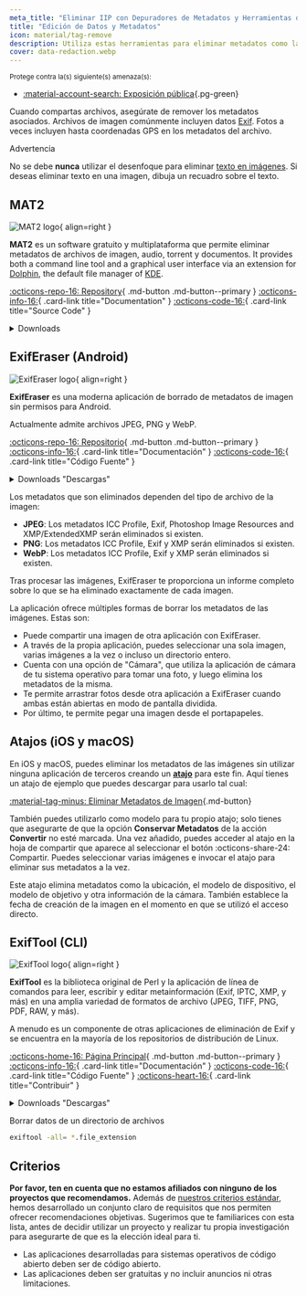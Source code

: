 ```yaml
---
meta_title: "Eliminar IIP con Depuradores de Metadatos y Herramientas de Edición de Datos - Privacy Guides"
title: "Edición de Datos y Metadatos"
icon: material/tag-remove
description: Utiliza estas herramientas para eliminar metadatos como la ubicación GPS y otros datos identificativos de las fotos y archivos que compartas.
cover: data-redaction.webp
---
```


<small>Protege contra la(s) siguiente(s) amenaza(s):</small>

- [:material-account-search: Exposición pública](basics/common-threats.md#limiting-public-information ""){.pg-green}

Cuando compartas archivos, asegúrate de remover los metadatos asociados. Archivos de imagen comúnmente incluyen datos [Exif](https://en.wikipedia.org/wiki/Exif). Fotos a veces incluyen hasta coordenadas GPS en los metadatos del archivo.

<div class="admonition warning" markdown>
<p class="admonition-title">Advertencia</p>

No se debe **nunca** utilizar el desenfoque para eliminar [texto en imágenes](https://bishopfox.com/blog/unredacter-tool-never-pixelation). Si deseas eliminar texto en una imagen, dibuja un recuadro sobre el texto.

</div>

## MAT2

<div class="admonition recommendation" markdown>

![MAT2 logo](assets/img/data-redaction/mat2.svg){ align=right }

**MAT2** es un software gratuito y multiplataforma que permite eliminar metadatos de archivos de imagen, audio, torrent y documentos. It provides both a command line tool and a graphical user interface via an extension for [Dolphin](https://github.com/jvoisin/mat2/tree/master/dolphin), the default file manager of [KDE](https://kde.org).

[:octicons-repo-16: Repository](https://github.com/jvoisin/mat2#readme){ .md-button .md-button--primary }
[:octicons-info-16:](https://github.com/jvoisin/mat2#how-to-use-mat2){ .card-link title="Documentation" }
[:octicons-code-16:](https://github.com/jvoisin/mat2){ .card-link title="Source Code" }

<details class="downloads" markdown>
<summary>Downloads</summary>

- [:fontawesome-brands-windows: Windows](https://pypi.org/project/mat2)
- [:simple-apple: macOS](https://github.com/jvoisin/mat2#requirements-setup-on-macos-os-x-using-homebrew)
- [:simple-linux: Linux](https://pypi.org/project/mat2)
- [:octicons-browser-16: Web](https://github.com/jvoisin/mat2#web-interface)

</details>

</div>

## ExifEraser (Android)

<div class="admonition recommendation" markdown>

![ExifEraser logo](assets/img/data-redaction/exiferaser.svg){ align=right }

**ExifEraser** es una moderna aplicación de borrado de metadatos de imagen sin permisos para Android.

Actualmente admite archivos JPEG, PNG y WebP.

[:octicons-repo-16: Repositorio](https://github.com/Tommy-Geenexus/exif-eraser#readme){ .md-button .md-button--primary }
[:octicons-info-16:](https://github.com/Tommy-Geenexus/exif-eraser#description){ .card-link title="Documentación" }
[:octicons-code-16:](https://github.com/Tommy-Geenexus/exif-eraser){ .card-link title="Código Fuente" }

<details class="downloads" markdown>
<summary>Downloads "Descargas"</summary>

- [:simple-googleplay: Google Play](https://play.google.com/store/apps/details?id=com.none.tom.exiferaser)
- [:octicons-moon-16: Accrescent](https://accrescent.app/app/com.none.tom.exiferaser)
- [:simple-github: GitHub](https://github.com/Tommy-Geenexus/exif-eraser/releases)

</details>

</div>

Los metadatos que son eliminados dependen del tipo de archivo de la imagen:

- **JPEG**: Los metadatos ICC Profile, Exif, Photoshop Image Resources and XMP/ExtendedXMP serán eliminados si existen.
- **PNG**: Los metadatos ICC Profile, Exif y XMP serán eliminados si existen.
- **WebP**: Los metadatos ICC Profile, Exif y XMP serán eliminados si existen.

Tras procesar las imágenes, ExifEraser te proporciona un informe completo sobre lo que se ha eliminado exactamente de cada imagen.

La aplicación ofrece múltiples formas de borrar los metadatos de las imágenes. Estas son:

- Puede compartir una imagen de otra aplicación con ExifEraser.
- A través de la propia aplicación, puedes seleccionar una sola imagen, varias imágenes a la vez o incluso un directorio entero.
- Cuenta con una opción de "Cámara", que utiliza la aplicación de cámara de tu sistema operativo para tomar una foto, y luego elimina los metadatos de la misma.
- Te permite arrastrar fotos desde otra aplicación a ExifEraser cuando ambas están abiertas en modo de pantalla dividida.
- Por último, te permite pegar una imagen desde el portapapeles.

## Atajos (iOS y macOS)

En iOS y macOS, puedes eliminar los metadatos de las imágenes sin utilizar ninguna aplicación de terceros creando un [**atajo**](https://apps.apple.com/app/id915249334) para este fin. Aquí tienes un atajo de ejemplo que puedes descargar para usarlo tal cual:

[:material-tag-minus: Eliminar Metadatos de Imagen](https://icloud.com/shortcuts/fb774ddb7b5b4296871776c67ac0fff9 ""){.md-button}

También puedes utilizarlo como modelo para tu propio atajo; solo tienes que asegurarte de que la opción **Conservar Metadatos** de la acción **Convertir** no esté marcada. Una vez añadido, puedes acceder al atajo en la hoja de compartir que aparece al seleccionar el botón :octicons-share-24: Compartir. Puedes seleccionar varias imágenes e invocar el atajo para eliminar sus metadatos a la vez.

Este atajo elimina metadatos como la ubicación, el modelo de dispositivo, el modelo de objetivo y otra información de la cámara. También establece la fecha de creación de la imagen en el momento en que se utilizó el acceso directo.

## ExifTool (CLI)

<div class="admonition recommendation" markdown>

![ExifTool logo](assets/img/data-redaction/exiftool.png){ align=right }

**ExifTool** es la biblioteca original de Perl y la aplicación de línea de comandos para leer, escribir y editar metainformación (Exif, IPTC, XMP, y más) en una amplia variedad de formatos de archivo (JPEG, TIFF, PNG, PDF, RAW, y más).

A menudo es un componente de otras aplicaciones de eliminación de Exif y se encuentra en la mayoría de los repositorios de distribución de Linux.

[:octicons-home-16: Página Principal](https://exiftool.org){ .md-button .md-button--primary }
[:octicons-info-16:](https://exiftool.org/faq.html){ .card-link title="Documentación" }
[:octicons-code-16:](https://github.com/exiftool/exiftool){ .card-link title="Código Fuente" }
[:octicons-heart-16:](https://exiftool.org/#donate){ .card-link title="Contribuir" }

<details class="downloads" markdown>
<summary>Downloads "Descargas"</summary>

- [:fontawesome-brands-windows: Windows](https://exiftool.org)
- [:simple-apple: macOS](https://exiftool.org)
- [:simple-linux: Linux](https://exiftool.org)

</details>

</div>

<div class="admonition example" markdown>
<p class="admonition-title">Borrar datos de un directorio de archivos</p>

```bash
exiftool -all= *.file_extension
```

</div>

## Criterios

**Por favor, ten en cuenta que no estamos afiliados con ninguno de los proyectos que recomendamos.** Además de [nuestros criterios estándar](about/criteria.md), hemos desarrollado un conjunto claro de requisitos que nos permiten ofrecer recomendaciones objetivas. Sugerimos que te familiarices con esta lista, antes de decidir utilizar un proyecto y realizar tu propia investigación para asegurarte de que es la elección ideal para ti.

- Las aplicaciones desarrolladas para sistemas operativos de código abierto deben ser de código abierto.
- Las aplicaciones deben ser gratuitas y no incluir anuncios ni otras limitaciones.

